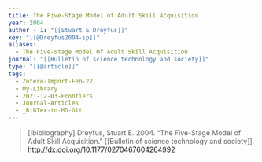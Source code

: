 ```yaml
---
title: The Five-Stage Model of Adult Skill Acquisition
year: 2004
author - 1: "[[Stuart E Dreyfus]]"
key: "[[@Dreyfus2004-ip]]"
aliases:
  - The Five-Stage Model Of Adult Skill Acquisition
journal: "[[Bulletin of science technology and society]]"
type: "[[@article]]"
tags:
  - Zotero-Import-Feb-22
  - My-Library
  - 2021-12-03-Frontiers
  - Journal-Articles
  - _BibTex-to-MD-Git
---
```


> [!bibliography]
> Dreyfus, Stuart E. 2004. “The Five-Stage Model of Adult Skill Acquisition.” [[Bulletin of science technology and society]]. http://dx.doi.org/10.1177/0270467604264992